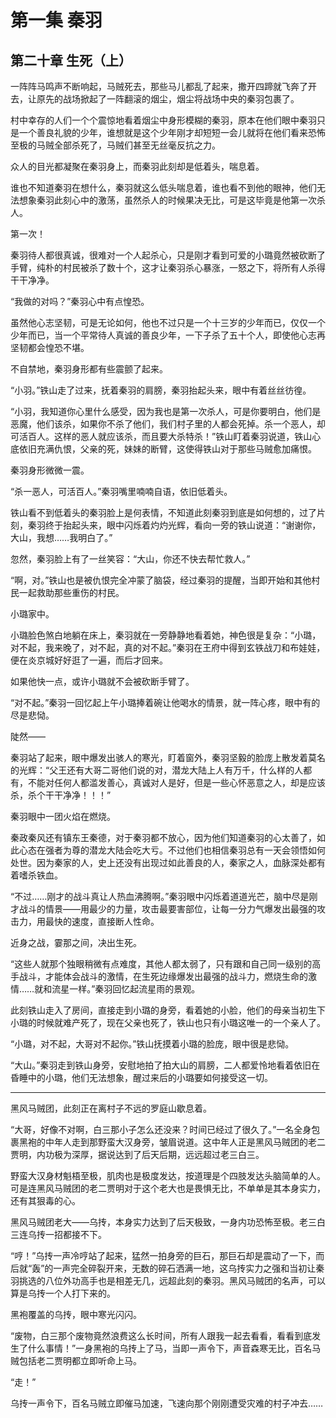 # 第一集 秦羽

## 第二十章 生死（上）

一阵阵马鸣声不断响起，马贼死去，那些马儿都乱了起来，撒开四蹄就飞奔了开去，让原先的战场掀起了一阵翻滚的烟尘，烟尘将战场中央的秦羽包裹了。

村中幸存的人们一个个震惊地看着烟尘中身形模糊的秦羽，原本在他们眼中秦羽只是一个善良礼貌的少年，谁想就是这个少年刚才却短短一会儿就将在他们看来恐怖至极的马贼全部杀死了，马贼们甚至无丝毫反抗之力。

众人的目光都凝聚在秦羽身上，而秦羽此刻却是低着头，喘息着。

谁也不知道秦羽在想什么，秦羽就这么低头喘息着，谁也看不到他的眼神，他们无法想象秦羽此刻心中的激荡，虽然杀人的时候果决无比，可是这毕竟是他第一次杀人。

第一次！

秦羽待人都很真诚，很难对一个人起杀心，只是刚才看到可爱的小璐竟然被砍断了手臂，纯朴的村民被杀了数十个，这才让秦羽杀心暴涨，一怒之下，将所有人杀得干干净净。

“我做的对吗？”秦羽心中有点惶恐。

虽然他心志坚韧，可是无论如何，他也不过只是一个十三岁的少年而已，仅仅一个少年而已，当一个平常待人真诚的善良少年，一下子杀了五十个人，即使他心志再坚韧都会惶恐不堪。

不自禁地，秦羽身形都有些震颤了起来。

“小羽。”铁山走了过来，抚着秦羽的肩膀，秦羽抬起头来，眼中有着丝丝彷徨。

“小羽，我知道你心里什么感受，因为我也是第一次杀人，可是你要明白，他们是恶魔，他们该杀，如果你不杀了他们，我们村子里的人都会死掉。杀一个恶人，却可活百人。这样的恶人就应该杀，而且要大杀特杀！”铁山盯着秦羽说道，铁山心底依旧充满仇恨，父亲的死，妹妹的断臂，这使得铁山对于那些马贼愈加痛恨。

秦羽身形微微一震。

“杀一恶人，可活百人。”秦羽嘴里喃喃自语，依旧低着头。

铁山看不到低着头的秦羽脸上是何表情，不知道此刻秦羽到底是如何想的，过了片刻，秦羽终于抬起头来，眼中闪烁着灼灼光辉，看向一旁的铁山说道：“谢谢你，大山，我想……我明白了。”

忽然，秦羽脸上有了一丝笑容：“大山，你还不快去帮忙救人。”

“啊，对。”铁山也是被仇恨完全冲蒙了脑袋，经过秦羽的提醒，当即开始和其他村民一起救助那些重伤的村民。

小璐家中。

小璐脸色煞白地躺在床上，秦羽就在一旁静静地看着她，神色很是复杂：“小璐，对不起，我来晚了，对不起，真的对不起。”秦羽在王府中得到玄铁战刀和布娃娃，便在炎京城好好逛了一遍，而后才回来。

如果他快一点，或许小璐就不会被砍断手臂了。

“对不起。”秦羽一回忆起上午小璐捧着碗让他喝水的情景，就一阵心疼，眼中有的尽是悲恸。

陡然——

秦羽站了起来，眼中爆发出骇人的寒光，盯着窗外，秦羽坚毅的脸庞上散发着莫名的光辉：“父王还有大哥二哥他们说的对，潜龙大陆上人有万千，什么样的人都有，不能对任何人都滥发善心，真诚对人是好，但是一些心怀恶意之人，却是应该杀，杀个干干净净！！！”

秦羽眼中一团火焰在燃烧。

秦政秦风还有镇东王秦德，对于秦羽都不放心，因为他们知道秦羽的心太善了，如此心态在强者为尊的潜龙大陆会吃大亏。不过他们也相信秦羽总有一天会领悟如何处世。因为秦家的人，史上还没有出现过如此善良的人，秦家之人，血脉深处都有着嗜杀铁血。

“不过……刚才的战斗真让人热血沸腾啊。”秦羽眼中闪烁着道道光芒，脑中尽是刚才战斗的情景——用最少的力量，攻击最要害部位，让每一分力气爆发出最强的攻击力，用最快的速度，直接断人性命。

近身之战，霎那之间，决出生死。

“这些人就那个独眼稍微有点难度，其他人都太弱了，只有跟和自己同一级别的高手战斗，才能体会战斗的激情，在生死边缘爆发出最强的战斗力，燃烧生命的激情……就和流星一样。”秦羽回忆起流星雨的景观。

此刻铁山走入了房间，直接走到小璐的身旁，看着她的小脸，他们的母亲当初生下小璐的时候就难产死了，现在父亲也死了，铁山也只有小璐这唯一的一个亲人了。

“小璐，对不起，大哥对不起你。”铁山抚摸着小璐的脸庞，眼中很是悲恸。

“大山。”秦羽走到铁山身旁，安慰地拍了拍大山的肩膀，二人都爱怜地看着依旧在昏睡中的小璐，他们无法想象，醒过来后的小璐要如何接受这一切。

******

黑风马贼团，此刻正在离村子不远的罗庭山歇息着。

“大哥，好像不对啊，白三那小子怎么还没来？时间已经过了很久了。”一名全身包裹黑袍的中年人走到那野蛮大汉身旁，皱眉说道。这中年人正是黑风马贼团的老二贾明，内功极为深厚，据说达到了后天后期，远远超过老三白三。

野蛮大汉身材魁梧至极，肌肉也是极度发达，按道理是个四肢发达头脑简单的人。可是连黑风马贼团的老二贾明对于这个老大也是畏惧无比，不单单是其本身实力，还有其狠毒的心。

黑风马贼团老大——乌抟，本身实力达到了后天极致，一身内功恐怖至极。老三白三连乌抟一招都接不下。

“哼！”乌抟一声冷哼站了起来，猛然一拍身旁的巨石，那巨石却是震动了一下，而后就“轰”的一声完全碎裂开来，无数的碎石洒满一地，这乌抟实力之强和当初让秦羽挑选的八位外功高手也是相差无几，远超此刻的秦羽。黑风马贼团的名声，可以算是乌抟一个人打下来的。

黑袍覆盖的乌抟，眼中寒光闪闪。

“废物，白三那个废物竟然浪费这么长时间，所有人跟我一起去看看，看看到底发生了什么事情！”一身黑袍的乌抟上了马，当即一声令下，声音森寒无比，百名马贼包括老二贾明都立即听命上马。

“走！”

乌抟一声令下，百名马贼立即催马加速，飞速向那个刚刚遭受灾难的村子冲去……
